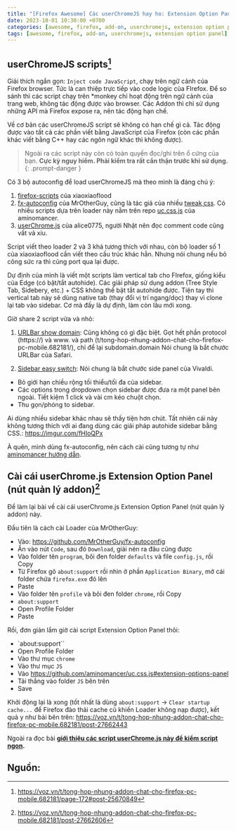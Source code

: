 ```yaml
---
title: "[Firefox Awesome] Các userChromeJS hay ho: Extension Option Panel"
date: 2023-10-01 10:30:00 +0700
categories: [awesome, firefox, add-on, userchromejs, extension option panel]
tags: [awesome, firefox, add-on, userchromejs, extension option panel]     ## TAG names should always be lowercase
---
```

## userChromeJS scripts[^footnote]
Giải thích ngắn gọn: `Inject code JavaScript`, chạy trên ngữ cảnh của Firefox browser. Tức là can thiệp trực tiếp vào code logic của FIrefox.
Để so sánh thì các script chạy trên *monkey chỉ hoạt động trên ngữ cảnh của trang web, không tác động được vào browser.
Các Addon thì chỉ sử dụng những API mà Firefox expose ra, nên tác động hạn chế.

Về cơ bản các userChromeJS script sẽ không có hạn chế gì cả. Tác động được vào tất cả các phần viết bằng JavaScript của Firefox (còn các phần khác viết bằng C++ hay các ngôn ngữ khác thì không được). 

> Ngoài ra các script này còn có toàn quyền đọc/ghi trên ổ cứng của bạn. **Cực kỳ nguy hiểm. Phải kiểm tra rất cẩn thận trước khi sử dụng.**
{: .prompt-danger }

Có 3 bộ autoconfig để load userChromeJS mà theo mình là đáng chú ý:
1. [firefox-scripts](https://github.com/xiaoxiaoflood/firefox-scripts) của xiaoxiaoflood
2. [fx-autoconfig](https://github.com/MrOtherGuy/fx-autoconfig) của MrOtherGuy, cũng là tác giả của nhiều [tweak css](https://github.com/MrOtherGuy/firefox-csshacks). Có nhiều scripts dựa trên loader này nằm trên repo [uc.css.js](https://github.com/aminomancer/uc.css.js) của aminomancer.
3. [userChrome.js](https://github.com/alice0775/userChrome.js) của alice0775, người Nhật nên đọc comment code cũng vất vả xíu.

Script viết theo loader 2 và 3 khá tương thích với nhau, còn bộ loader số 1 của xiaoxiaoflood cần viết theo cấu trúc khác hẳn. Nhưng nói chung nếu bỏ công sức ra thì cũng port qua lại được.

Dự định của mình là viết một scripts làm vertical tab cho FIrefox, giống kiểu của Edge (có bật/tắt autohide). Các giải pháp sử dụng addon (Tree Style Tab, Sidebery, etc.) + CSS không thể bật tắt autohide được. Tiện tay thì vertical tab này sẽ dùng native tab (thay đổi vị trí ngang/dọc) thay vì clone lại tab vào sidebar.
Cơ mà đấy là dự định, làm còn lâu mới xong.

Giờ share 2 script vừa và nhỏ:
1. [URLBar show domain](https://github.com/vufly/foxinity/blob/master/src/js/urlbar-show-domain.uc.js):
Cũng không có gì đặc biệt. Gọt hết phần protocol (https://) và www. và path (t/tong-hop-nhung-addon-chat-cho-firefox-pc-mobile.682181/), chỉ để lại subdomain.domain
Nói chung là bắt chước URLBar của Safari.

2. [Sidebar easy switch](https://github.com/vufly/foxinity/blob/master/src/js/sidebar-easy-switch.uc.js):
Nói chung là bắt chước side panel của Vivaldi.

* Bỏ giới hạn chiều rộng tối thiểu/tối đa của sidebar.
* Các options trong dropdown chọn sidebar được đưa ra một panel bên ngoài. Tiết kiệm 1 click và vài cm kéo chuột chọn.
* Thu gọn/phóng to sidebar.

Ai dùng nhiều sidebar khác nhau sẽ thấy tiện hơn chút. Tất nhiên cái này không tương thích với ai đang dùng các giải pháp autohide sidebar bằng CSS.: <https://imgur.com/fHIoQPx>

À quên, mình dùng fx-autoconfig, nên cách cài cũng tương tự như [aminomancer hướng dẫn](https://github.com/aminomancer/uc.css.js#installation).

## Cài cái userChrome.js Extension Option Panel (nút quản lý addon)[^fn-nth-2]
Để làm lại bài về cài cái userChrome.js Extension Option Panel (nút quản lý addon) này.

Đầu tiên là cách cài Loader của MrOtherGuy:

* Vào: <https://github.com/MrOtherGuy/fx-autoconfig>
* Ấn vào nút `Code`, sau đó `Download`, giải nén ra đâu cũng được
* Vào folder tên `program`, bôi đen folder `defaults` và file `config.js`, rồi Copy
* Từ Firefox gõ `about:support` rồi nhìn ở phần `Application Binary`, mở cái folder chứa `firefox.exe` đó lên
* Paste
* Vào folder tên `profile` và bôi đen folder `chrome`, rồi Copy
* `about:support`
* Open Profile Folder
* Paste


Rồi, đơn giản lắm giờ cài script Extension Option Panel thôi:

* `about:support``
* Open Profile Folder
* Vào thư mục `chrome`
* Vào thư mục `JS`
* Vào <https://github.com/aminomancer/uc.css.js#extension-options-panel>
* Tải thẳng vào folder `JS` bên trên
* Save


Khởi động lại là xong (tốt nhất là dùng `about:support` -> `Clear startup cache...` để Firefox đào thải cache cũ khiến Loader không nạp được), kết quả y như bài bên trên: <https://voz.vn/t/tong-hop-nhung-addon-chat-cho-firefox-pc-mobile.682181/post-27662443>

Ngoài ra đọc bài [**giới thiệu các script userChrome.js này để kiểm script ngon**]('https://voz.vn/t/tong-hop-nhung-addon-chat-cho-firefox-pc-mobile.682181/post-27662881')**.**



## Nguồn:
[^footnote]: <https://voz.vn/t/tong-hop-nhung-addon-chat-cho-firefox-pc-mobile.682181/page-172#post-25670849>
[^fn-nth-2]: <https://voz.vn/t/tong-hop-nhung-addon-chat-cho-firefox-pc-mobile.682181/post-27662606>